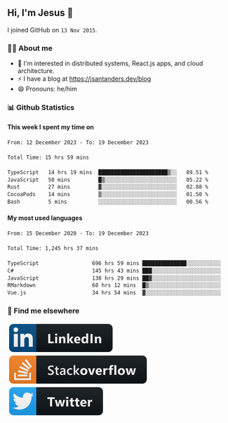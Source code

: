 ## Hi, I'm Jesus 👋

I joined GitHub on `13 Nov 2015`.

<!-- Talking about you -->

### 👨‍💻 About me

- 👦 I'm interested in distributed systems, React.js apps, and cloud architecture.
- ⚡️ I have a blog at <https://jsantanders.dev/blog>
- 😄 Pronouns: he/him

### 📊 Github Statistics

#### This week I spent my time on

<!--START_SECTION:weekly-->

```txt
From: 12 December 2023 - To: 19 December 2023

Total Time: 15 hrs 59 mins

TypeScript   14 hrs 19 mins  ██████████████████████▒░░   89.51 %
JavaScript   50 mins         █▒░░░░░░░░░░░░░░░░░░░░░░░   05.22 %
Rust         27 mins         ▓░░░░░░░░░░░░░░░░░░░░░░░░   02.88 %
CocoaPods    14 mins         ▒░░░░░░░░░░░░░░░░░░░░░░░░   01.50 %
Bash         5 mins          ░░░░░░░░░░░░░░░░░░░░░░░░░   00.56 %
```

<!--END_SECTION:weekly-->

#### My most used languages

<!--START_SECTION:alltime-->

```txt
From: 15 December 2020 - To: 19 December 2023

Total Time: 1,245 hrs 37 mins

TypeScript                 696 hrs 59 mins ██████████████░░░░░░░░░░░   55.95 %
C#                         145 hrs 43 mins ███░░░░░░░░░░░░░░░░░░░░░░   11.70 %
JavaScript                 138 hrs 29 mins ██▓░░░░░░░░░░░░░░░░░░░░░░   11.12 %
RMarkdown                  68 hrs 12 mins  █▒░░░░░░░░░░░░░░░░░░░░░░░   05.48 %
Vue.js                     34 hrs 54 mins  ▓░░░░░░░░░░░░░░░░░░░░░░░░   02.80 %
```

<!--END_SECTION:alltime-->

### 📢 Find me elsewhere

<p>
  <a target="_blank" href="https://linkedin.com/in/jsantanders">
    <img src="https://github.com/jsantanders/jsantanders/blob/master/img/linkedin.svg" alt="LinkedIn" style="vertical-align:top; margin:4px">
  </a>
  
  <a target="_blank" href="https://stackoverflow.com/users/7318331/jesus-santander">
    <img src="https://github.com/jsantanders/jsantanders/blob/master/img/stackoverflow.svg" alt="StackOverflow" style="vertical-align:top; margin:4px">
  </a>
  
  <a target="_blank" href="http://twitter.com/jsantanders">
    <img src="https://github.com/jsantanders/jsantanders/blob/master/img/twitter.svg" alt="Twitter" style="vertical-align:top; margin:4px">
  </a>
</p>
